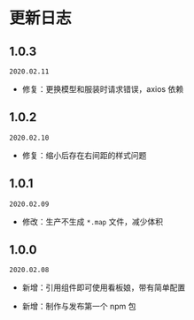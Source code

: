 # 更新日志

## 1.0.3

`2020.02.11`

* 修复：更换模型和服装时请求错误，axios 依赖

## 1.0.2

`2020.02.10`

* 修复：缩小后存在右间距的样式问题

## 1.0.1

`2020.02.09`

* 修改：生产不生成 `*.map` 文件，减少体积

## 1.0.0

`2020.02.08`

* 新增：引用组件即可使用看板娘，带有简单配置

* 新增：制作与发布第一个 npm 包
